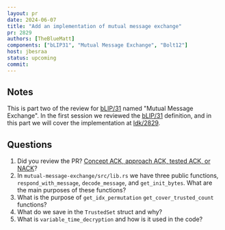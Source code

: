 ```yaml
---
layout: pr
date: 2024-06-07
title: "Add an implementation of mutual message exchange"
pr: 2829
authors: [TheBlueMatt]
components: ["bLIP31", "Mutual Message Exchange", "Bolt12"]
host: jbesraa
status: upcoming
commit:
---
```


## Notes
  This is part two of the review for [bLIP/31] named "Mutual Message Exchange".  In the first
  session we reviewed the [bLIP/31] definition, and in this part we will cover the implementation at
  [ldk/2829].

## Questions
1. Did you review the PR? [Concept ACK, approach ACK, tested ACK, or NACK](https://github.com/lightningdevkit/rust-lightning/blob/master/CONTRIBUTING.md#peer-review)?
2. In `mutual-message-exchange/src/lib.rs` we have three public functions, `respond_with_message`, `decode_message`, and `get_init_bytes`. What are the main purposes of these functions?
3. What is the purpose of `get_idx_permutation` `get_cover_trusted_count` functions?
4. What do we save in the `TrustedSet` struct and why?
5. What is `variable_time_decryption` and how is it used in the code?

[ldk/2829]: https://github.com/lightningdevkit/rust-lightning/pull/2829
[bLIP/31]: https://github.com/lightning/blips/pull/31/files
[bolt/11]: https://github.com/lightning/bolts/blob/master/11-payment-encoding.md
[bolt/12]: https://github.com/lightning/bolts/blob/9118a8f6be5bc08b7bc28fc2b4ebfed433900a9c/12-offer-encoding.md


